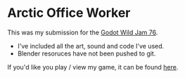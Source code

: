 # Arctic Office Worker
 
This was my submission for the [Godot Wild Jam 76](https://itch.io/jam/godot-wild-jam-76).
- I've included all the art, sound and code I've used.
- Blender resoruces have not been pushed to git.

If you'd like you play / view my game, it can be found [here](https://boebi-g.itch.io/godot-jam-76).
